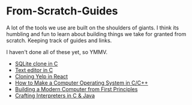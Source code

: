 # From-Scratch-Guides

A lot of the tools we use are built on the shoulders of giants. I think its humbling and fun to learn about building things we take for granted from scratch. Keeping track of guides and links.

I haven't done all of these yet, so YMMV.

- [SQLite clone in C](https://cstack.github.io/db_tutorial/)
- [Text editor in C](http://viewsourcecode.org/snaptoken/kilo/)
- [Cloning Yelp in React](https://www.fullstackreact.com/articles/react-tutorial-cloning-yelp/)
- [How to Make a Computer Operating System in C/C++](https://github.com/SamyPesse/How-to-Make-a-Computer-Operating-System)
- [Building a Modern Computer from First Principles](http://www.nand2tetris.org)
- [Crafting Interpreters in C & Java](http://craftinginterpreters.com/contents.html)
